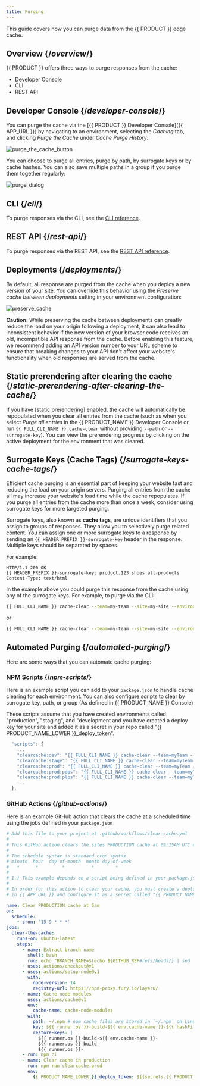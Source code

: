 ```yaml
---
title: Purging
---
```


This guide covers how you can purge data from the {{ PRODUCT }} edge cache.

## Overview {/*overview*/}

{{ PRODUCT }} offers three ways to purge responses from the cache:

- Developer Console
- CLI
- REST API

## Developer Console {/*developer-console*/}

You can purge the cache via the [{{ PRODUCT }} Developer Console]({{ APP_URL }}) by navigating to an environment, selecting the _Caching_ tab, and clicking _Purge the Cache_ under _Cache Purge History_:

![purge_the_cache_button](/images/purging/purge_the_cache_button.png)

You can choose to purge all entries, purge by path, by surrogate keys or by cache hashes. You can also save multiple paths in a group if you purge them together regularly:

![purge_dialog](/images/purging/dialog.png)

## CLI {/*cli*/}

To purge responses via the CLI, see the [CLI reference](/applications/cli#cache-clear).

## REST API {/*rest-api*/}

To purge responses via the REST API, see the [REST API reference](/applications/develop/rest_api#clear-cache).

## Deployments {/*deployments*/}

By default, all response are purged from the cache when you deploy a new version of your site. You can override this behavior using the _Preserve cache between deployments_ setting in your environment configuration:

![preserve_cache](/images/purging/preserve.png)

__Caution:__ While preserving the cache between deployments can greatly reduce the load on your origin following a deployment, it can also lead to inconsistent behavior if the new version of your browser code receives an old, incompatible API response from the cache. Before enabling this feature, we recommend adding an API version number to your URL scheme to ensure that breaking changes to your API don't affect your website's functionality when old responses are served from the cache.

## Static prerendering after clearing the cache {/*static-prerendering-after-clearing-the-cache*/}

If you have [static prerendering] enabled, the cache will automatically be repopulated when you clear all entries from the cache (such as when you select _Purge all entries_ in the {{ PRODUCT_NAME }} Developer Console or run `{{ FULL_CLI_NAME }} cache-clear` without providing `--path` or `--surrogate-key`). You can view the prerendering progress by clicking on the active deployment for the environment that was cleared.

## Surrogate Keys (Cache Tags) {/*surrogate-keys-cache-tags*/}

Efficient cache purging is an essential part of keeping your website fast and reducing the load on your origin servers. Purging all entries from the cache all may increase your website's load time while the cache repopulates. If you purge all entries from the cache more than once a week, consider using surrogate keys for more targeted purging.

Surrogate keys, also known as **cache tags**,  are unique identifiers that you assign to groups of responses. They allow you to selectively purge related content. You can assign one or more surrogate keys to a response by sending an `{{ HEADER_PREFIX }}-surrogate-key` header in the response. Multiple keys should be separated by spaces.

For example:

```
HTTP/1.1 200 OK
{{ HEADER_PREFIX }}-surrogate-key: product.123 shoes all-products
Content-Type: text/html
```

In the example above you could purge this response from the cache using any of the surrogate keys. For example, to purge via the CLI:

```bash
{{ FULL_CLI_NAME }} cache-clear --team=my-team --site=my-site --environment=production --surrogate-key=product.123
```

or

```bash
{{ FULL_CLI_NAME }} cache-clear --team=my-team --site=my-site --environment=production --surrogate-key=shoes
```

## Automated Purging {/*automated-purging*/}

Here are some ways that you can automate cache purging:

### NPM Scripts {/*npm-scripts*/}

Here is an example script you can add to your `package.json` to handle cache clearing for each environment. You can also configure scripts to clear by surrogate key, path, or group (As defined in {{ PRODUCT_NAME }} Console)

These scripts assume that you have created environments called "production", "staging", and "development and you have created a deploy key for your site and added it as a secret in your repo called "{{ PRODUCT_NAME_LOWER }}\_deploy_token".

```js
  "scripts": {
    ...
    "clearcache:dev": "{{ FULL_CLI_NAME }} cache-clear --team=myTeam --site=my{{ PRODUCT_NAME }}App --environment=development --token=${{ PRODUCT_NAME_LOWER }}_deploy_token",
    "clearcache:stage": "{{ FULL_CLI_NAME }} cache-clear --team=myTeam --site=my{{ PRODUCT_NAME }}App --environment=staging --token=${{ PRODUCT_NAME_LOWER }}_deploy_token",
    "clearcache:prod": "{{ FULL_CLI_NAME }} cache-clear --team=myTeam --site=my{{ PRODUCT_NAME }}App --environment=production --token=${{ PRODUCT_NAME_LOWER }}_deploy_token",
    "clearcache:prod:pdps": "{{ FULL_CLI_NAME }} cache-clear --team=myTeam --site=my{{ PRODUCT_NAME }}App --environment=production --surrogate-key=pdp --token=${{ PRODUCT_NAME_LOWER }}_deploy_token",
    "clearcache:prod:plps": "{{ FULL_CLI_NAME }} cache-clear --team=myTeam --site=my{{ PRODUCT_NAME }}App --environment=production --surrogate-key=plp --token=${{ PRODUCT_NAME_LOWER }}_deploy_token",
    ...
  },
```

### GitHub Actions {/*github-actions*/}

Here is an example GitHub action that clears the cache at a scheduled time using the jobs defined in your `package.json`

```yml
# Add this file to your project at .github/workflows/clear-cache.yml
#
# This GitHub action clears the sites PRODUCTION cache at 09:15AM UTC every day.
#
# The schedule syntax is standard cron syntax
# minute  hour  day-of-month  month day-of-week
#   *      *         *          *        *
#
# 1.) This example depends on a script being defined in your package.json called clearcache:prod
#
# In order for this action to clear your cache, you must create a deploy token from the site settings page
# in {{ APP_URL }} and configure it as a secret called "{{ PRODUCT_NAME_LOWER }}_deploy_token" in your repo on GitHub.

name: Clear PRODUCTION cache at 5am
on:
  schedule:
    - cron: '15 9 * * *'
jobs:
  clear-the-cache:
    runs-on: ubuntu-latest
    steps:
      - name: Extract branch name
        shell: bash
        run: echo "BRANCH_NAME=$(echo ${GITHUB_REF#refs/heads/} | sed 's/\//_/g')" >> $GITHUB_ENV
      - uses: actions/checkout@v1
      - uses: actions/setup-node@v1
        with:
          node-version: 14
          registry-url: https://npm-proxy.fury.io/layer0/
      - name: Cache node modules
        uses: actions/cache@v1
        env:
          cache-name: cache-node-modules
        with:
          path: ~/.npm # npm cache files are stored in `~/.npm` on Linux/macOS
          key: ${{ runner.os }}-build-${{ env.cache-name }}-${{ hashFiles('**/package-lock.json') }}
          restore-keys: |
            ${{ runner.os }}-build-${{ env.cache-name }}-
            ${{ runner.os }}-build-
            ${{ runner.os }}-
      - run: npm ci
      - name: Clear cache in production
        run: npm run clearcache:prod
        env:
          {{ PRODUCT_NAME_LOWER }}_deploy_token: ${{secrets.{{ PRODUCT_NAME_LOWER }}_deploy_token}}
```
